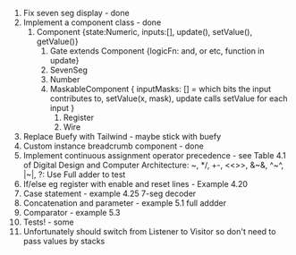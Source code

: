 1. Fix seven seg display - done
2. Implement a component class - done
   1. Component {state:Numeric, inputs:[], update(), setValue(), getValue()}
      1. Gate extends Component {logicFn: and, or etc, function in update}
      2. SevenSeg
      3. Number
      4. MaskableComponent { inputMasks: [] = which bits the input contributes to, setValue(x, mask), update calls setValue for each input }
         1. Register
         2. Wire
3. Replace Buefy with Tailwind - maybe stick with buefy
4. Custom instance breadcrumb component - done
5. Implement continuous assignment operator precedence - see Table 4.1 of Digital Design and Computer Architecture: ~, \*/, +-, <<>>, &~&, ^~^, |~|, ?: Use Full adder to test
6. If/else eg register with enable and reset lines - Example 4.20
7. Case statement - example 4.25 7-seg decoder
8. Concatenation and parameter - example 5.1 full addder
9. Comparator - example 5.3
10. Tests! - some
11. Unfortunately should switch from Listener to Visitor so don't need to pass values by stacks
